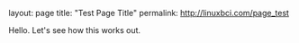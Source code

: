 layout: page
title: "Test Page Title"
permalink: http://linuxbci.com/page_test

Hello. Let's see how this works out.
